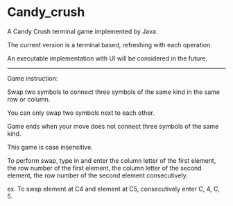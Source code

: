 # Candy_crush
A Candy Crush terminal game implemented by Java.

The current version is a terminal based, refreshing with each operation.

An executable implementation with UI will be considered in the future.

-------------------------------------------------------------------------------------------------------------------------------------------

Game instruction:

Swap two symbols to connect three symbols of the same kind in the same row or column.

You can only swap two symbols next to each other.

Game ends when your move does not connect three symbols of the same kind.

This game is case insensitive.

To perform swap, type in and enter the column letter of the first element, the row number of the first element, the column letter of the second element, the row number of the second element consecutively.

ex. To swap element at C4 and element at C5, consecutively enter C, 4, C, 5.
